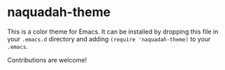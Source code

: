 # naquadah-theme

This is a color theme for Emacs. It can be installed by dropping this file in
your `.emacs.d` directory and adding `(require 'naquadah-theme)` to your `.emacs`.

Contributions are welcome!
